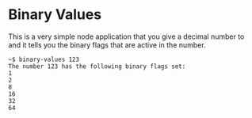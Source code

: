 # Binary Values

This is a very simple node application that you give a decimal number to and it tells you the binary flags that are active in the number.

```
~$ binary-values 123
The number 123 has the following binary flags set:
1
2
8
16
32
64
```